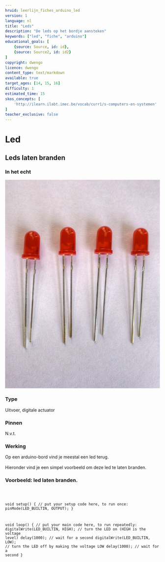 ```yaml
---
hruid: leerlijn_fiches_arduino_led
version: 1
language: nl
title: "Leds"
description: "De leds op het bordje aansteken"
keywords: ["led", "fiche", "arduino"]
educational_goals: [
    {source: Source, id: id}, 
    {source: Source2, id: id2}
]
copyright: dwengo
licence: dwengo
content_type: text/markdown
available: true
target_ages: [14, 15, 16]
difficulty: 1
estimated_time: 15
skos_concepts: [
    'http://ilearn.ilabt.imec.be/vocab/curr1/s-computers-en-systemen'
]
teacher_exclusive: false
---
```


<div class="dwengo_content fiche">
    <h1 class="title">Led</h1>
    <h2 class="subtitle">Leds laten branden</h2>
    <div class="items">
        <div class="info_item item">
            <h3 class="info_item_title">In het echt</h3>
            <p class="info_item_content">
                <img src="img/leds.jpeg" alt="Een afbeelding van de leds." title="Een afbeelding van de leds."></img>
            </p>
        </div>
        <div class="info_item item">
            <h3 class="info_item_title">Type</h3>
            <p class="info_item_content">
                Uitvoer, digitale actuator 
            </p>
        </div>
        <div class="info_item item">
            <h3 class="info_item_title">Pinnen</h3>
            <p class="info_item_content">
                N.v.t.
            </p>
        </div>
        <div class="info_item item">
            <h3 class="info_item_title">Werking</h3>
            <p class="info_item_content">
               Op een arduino-bord vind je meestal een led terug.<br>
               <br>
               Hieronder vind je een simpel voorbeeld om deze led te laten branden.
            </p>
        </div>
        <div class="example_item item">
            <h3 class="example_item_title">Voorbeeld: led laten branden.</h3>
            <p class="example_item_content">
<pre>
<code class="language-cpp">
    
void setup() {
  // put your setup code here, to run once:
    pinMode(LED_BUILTIN, OUTPUT);
}

void loop() {
  // put your main code here, to run repeatedly:
    digitalWrite(LED_BUILTIN, HIGH);  // turn the LED on (HIGH is the voltage level)
    delay(1000);                      // wait for a second
    digitalWrite(LED_BUILTIN, LOW);   // turn the LED off by making the voltage LOW
    delay(1000);                      // wait for a second
}

</code>
</pre> 
            </p>
        </div>
    </div>
</div>



